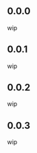 <!-- https://developers.home-assistant.io/docs/add-ons/presentation#keeping-a-changelog -->

<!-- ## 1.2.0

- Add an apparmor profile
- Update to 3.15 base image with s6 v3
- Add a sample script to run as service and constrain in aa profile

## 1.1.0

- Updates -->

<!-- ## 1.0.0

- Initial release -->

## 0.0.0
wip
## 0.0.1
wip
## 0.0.2
wip
## 0.0.3
wip